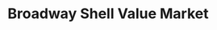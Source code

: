 ---
title: "Broadway Shell Value Market"
url: /south-haven/broadway-shell-value-market/
shop: convenience
---